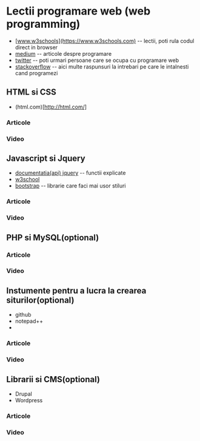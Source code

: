 # Lectii programare web (web programming)

* [www.w3schools](https://www.w3schools.com) -- lectii, poti rula codul direct in browser
* [medium](https://medium.com/) -- articole despre programare
* [twitter](https://twitter.com/) -- poti urmari persoane care se ocupa cu programare web
* [stackoverflow](https://stackoverflow.com/) -- aici multe raspunsuri la intrebari pe care le intalnesti cand programezi

## HTML si CSS
* (html.com)[http://html.com/]
### Articole


### Video

## Javascript si Jquery
* [documentatia(api) jquery](https://api.jquery.com/) -- functii explicate
* [w3school](https://www.w3schools.com/jquery/)
* [bootstrap](https://www.w3schools.com/bootstrap/) -- librarie care faci mai usor stiluri

### Articole


### Video


## PHP si MySQL(optional)

### Articole


### Video


## Instumente pentru a lucra la crearea siturilor(optional)
* github
* notepad++
* 

### Articole


### Video

## Librarii si CMS(optional)
* Drupal
* Wordpress

### Articole


### Video
